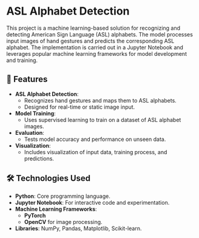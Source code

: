 # ASL Alphabet Detection

This project is a machine learning-based solution for recognizing and detecting American Sign Language (ASL) alphabets. The model processes input images of hand gestures and predicts the corresponding ASL alphabet. The implementation is carried out in a Jupyter Notebook and leverages popular machine learning frameworks for model development and training.

## 🚀 Features

- **ASL Alphabet Detection**:
  - Recognizes hand gestures and maps them to ASL alphabets.
  - Designed for real-time or static image input.
- **Model Training**:
  - Uses supervised learning to train on a dataset of ASL alphabet images.
- **Evaluation**:
  - Tests model accuracy and performance on unseen data.
- **Visualization**:
  - Includes visualization of input data, training process, and predictions.

## 🛠️ Technologies Used

- **Python**: Core programming language.
- **Jupyter Notebook**: For interactive code and experimentation.
- **Machine Learning Frameworks**: 
  - **PyTorch**
  - **OpenCV** for image processing.
- **Libraries**: NumPy, Pandas, Matplotlib, Scikit-learn.
